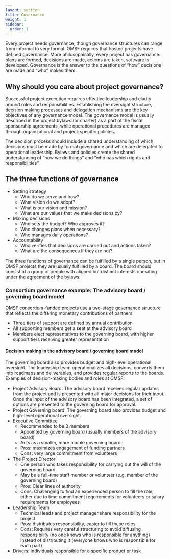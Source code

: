 ```yaml
---
layout: section
title: Governance
weight: 1
sidebar:
  order: 1
---
```

Every project needs governance, though governance structures can range from informal to very formal. OMSF requires that hosted projects have defined governance. More philosophically, every project has governance: plans are formed, decisions are made, actions are taken, software is developed. Governance is the answer to the questions of “how” decisions are made and “who” makes them.

## Why should you care about project governance? 

Successful project execution requires effective leadership and clarity around roles and responsibilities. Establishing the oversight structure, decision making processes and delegation mechanisms are the key objectives of any governance model. The governance model is usually described in the project bylaws (or charter) as a part of the fiscal sponsorship agreements, while operational procedures are managed through organizational and project-specific policies.

The decision process should include a shared understanding of which decisions must be made by formal governance and which are delegated to operational leadership. Bylaws and policies create the shared understanding of “how we do things” and “who has which rights and responsibilities”.

## The three functions of governance

* Setting strategy
  * Who do we serve and how?
  * What vision do we adopt?
  * What is our vision and mission?
  * What are our values that we make decisions by?
* Making decisions
  * Who sets the budget? Who approves it?
  * Who changes plans when necessary?
  * Who manages daily operations?
* Accountability
  * Who verifies that decisions are carried out and actions taken?
  * What are the consequences if they are not?

The three functions of governance can be fulfilled by a single person, but in OMSF projects they are usually fulfilled by a board. The board should consist of a group of people with aligned but distinct interests operating under the agreement of the bylaws.

### Consortium governance example: The advisory board / governing board model

OMSF consortium-funded projects use a two-stage governance structure that reflects the differing monetary contributions of partners.
* Three tiers of support are defined by annual contribution
* All supporting members get a seat at the advisory board
* Members elect representatives to the governing board, with higher support tiers receiving greater representation

#### Decision making in the advisory board / governing board model

The governing board also provides budget and high-level operational oversight. 
The leadership team operationalizes all decisions, converts them into roadmaps and deliverables, and provides regular reports to the boards. 
Examples of decision-making bodies and roles at OMSF:
* Project Advisory Board. The advisory board receives regular updates from the project and is presented with all major decisions for their input. Once the input of the advisory board has been integrated, a set of options are presented to the governing board for approval.
* Project Governing board. The governing board also provides budget and high-level operational oversight. 
* Executive Committee
  * Recommended to be 3 members
  * Appointed by governing board (usually members of the advisory board)
  * Acts as a smaller, more nimble governing board
  * Pros: maximizes engagement of funding partners
  * Cons: very large commitment from volunteers
* The Project Director
  * One person who takes responsibility for carrying out the will of the governing board
  * May be a full-time staff member or volunteer (e.g. member of the governing board)
  * Pros: Clear lines of authority
  * Cons: Challenging to find an experienced person to fill the role, either due to time commitment requirements for volunteers or salary requirements for employees
* Leadership Team
  * Technical leads and project manager share responsibility for the project
  * Pros: distributes responsibility, easier to fill these roles
  * Cons: Requires very careful structuring to avoid diffusing responsibility (no one knows who is responsible for anything) instead of distributing it (everyone knows who is responsible for each part)
* Drivers: individuals responsible for a specific product or task
